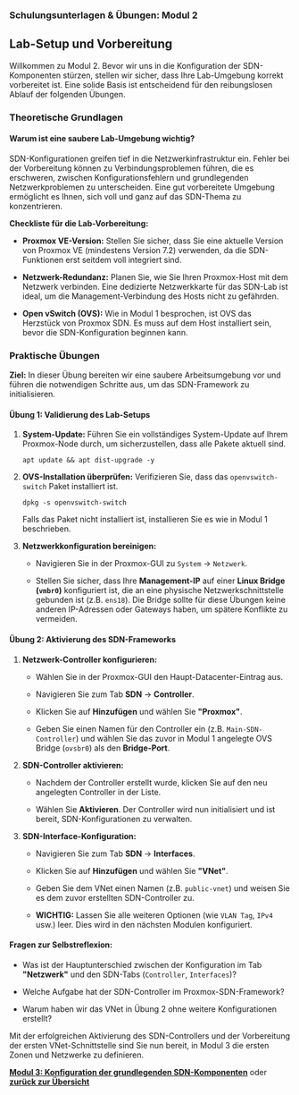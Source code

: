 ### Schulungsunterlagen & Übungen: Modul 2

## Lab-Setup und Vorbereitung

Willkommen zu Modul 2. Bevor wir uns in die Konfiguration der SDN-Komponenten stürzen, stellen wir sicher, dass Ihre Lab-Umgebung korrekt vorbereitet ist. Eine solide Basis ist entscheidend für den reibungslosen Ablauf der folgenden Übungen.

### Theoretische Grundlagen

#### Warum ist eine saubere Lab-Umgebung wichtig?

SDN-Konfigurationen greifen tief in die Netzwerkinfrastruktur ein. Fehler bei der Vorbereitung können zu Verbindungsproblemen führen, die es erschweren, zwischen Konfigurationsfehlern und grundlegenden Netzwerkproblemen zu unterscheiden. Eine gut vorbereitete Umgebung ermöglicht es Ihnen, sich voll und ganz auf das SDN-Thema zu konzentrieren.

**Checkliste für die Lab-Vorbereitung:**

  * **Proxmox VE-Version:** Stellen Sie sicher, dass Sie eine aktuelle Version von Proxmox VE (mindestens Version 7.2) verwenden, da die SDN-Funktionen erst seitdem voll integriert sind.

  * **Netzwerk-Redundanz:** Planen Sie, wie Sie Ihren Proxmox-Host mit dem Netzwerk verbinden. Eine dedizierte Netzwerkkarte für das SDN-Lab ist ideal, um die Management-Verbindung des Hosts nicht zu gefährden.

  * **Open vSwitch (OVS):** Wie in Modul 1 besprochen, ist OVS das Herzstück von Proxmox SDN. Es muss auf dem Host installiert sein, bevor die SDN-Konfiguration beginnen kann.

### Praktische Übungen

**Ziel:** In dieser Übung bereiten wir eine saubere Arbeitsumgebung vor und führen die notwendigen Schritte aus, um das SDN-Framework zu initialisieren.

#### Übung 1: Validierung des Lab-Setups

1.  **System-Update:** Führen Sie ein vollständiges System-Update auf Ihrem Proxmox-Node durch, um sicherzustellen, dass alle Pakete aktuell sind.

    ```
    apt update && apt dist-upgrade -y

    ```

2.  **OVS-Installation überprüfen:** Verifizieren Sie, dass das `openvswitch-switch` Paket installiert ist.

    ```
    dpkg -s openvswitch-switch

    ```

    Falls das Paket nicht installiert ist, installieren Sie es wie in Modul 1 beschrieben.

3.  **Netzwerkkonfiguration bereinigen:**

      * Navigieren Sie in der Proxmox-GUI zu `System` -\> `Netzwerk`.

      * Stellen Sie sicher, dass Ihre **Management-IP** auf einer **Linux Bridge (`vmbr0`)** konfiguriert ist, die an eine physische Netzwerkschnittstelle gebunden ist (z.B. `ens18`). Die Bridge sollte für diese Übungen keine anderen IP-Adressen oder Gateways haben, um spätere Konflikte zu vermeiden.

#### Übung 2: Aktivierung des SDN-Frameworks

1.  **Netzwerk-Controller konfigurieren:**

      * Wählen Sie in der Proxmox-GUI den Haupt-Datacenter-Eintrag aus.

      * Navigieren Sie zum Tab **SDN** -\> **Controller**.

      * Klicken Sie auf **Hinzufügen** und wählen Sie **"Proxmox"**.

      * Geben Sie einen Namen für den Controller ein (z.B. `Main-SDN-Controller`) und wählen Sie das zuvor in Modul 1 angelegte OVS Bridge (`ovsbr0`) als den **Bridge-Port**.

2.  **SDN-Controller aktivieren:**

      * Nachdem der Controller erstellt wurde, klicken Sie auf den neu angelegten Controller in der Liste.

      * Wählen Sie **Aktivieren**. Der Controller wird nun initialisiert und ist bereit, SDN-Konfigurationen zu verwalten.

3.  **SDN-Interface-Konfiguration:**

      * Navigieren Sie zum Tab **SDN** -\> **Interfaces**.

      * Klicken Sie auf **Hinzufügen** und wählen Sie **"VNet"**.

      * Geben Sie dem VNet einen Namen (z.B. `public-vnet`) und weisen Sie es dem zuvor erstellten SDN-Controller zu.

      * **WICHTIG:** Lassen Sie alle weiteren Optionen (wie `VLAN Tag`, `IPv4` usw.) leer. Dies wird in den nächsten Modulen konfiguriert.

#### Fragen zur Selbstreflexion:

  * Was ist der Hauptunterschied zwischen der Konfiguration im Tab **"Netzwerk"** und den SDN-Tabs (`Controller`, `Interfaces`)?

  * Welche Aufgabe hat der SDN-Controller im Proxmox-SDN-Framework?

  * Warum haben wir das VNet in Übung 2 ohne weitere Konfigurationen erstellt?

Mit der erfolgreichen Aktivierung des SDN-Controllers und der Vorbereitung der ersten VNet-Schnittstelle sind Sie nun bereit, in Modul 3 die ersten Zonen und Netzwerke zu definieren.

**[Modul 3: Konfiguration der grundlegenden SDN-Komponenten](03_Modul03_Konfiguration.md)**   oder **[zurück zur Übersicht](00_Übersicht_SDN.md)**
